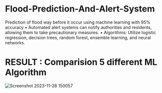 # Flood-Prediction-And-Alert-System
Prediction of flood way before it occur using machine learning with 95% accuracy • Automated alert systems can notify authorities and residents, allowing them to take precautionary measures. • Algorithms: Utilize logistic regression, decision trees, random forest, ensemble learning, and neural networks.


# RESULT : Comparision 5 different ML Algorithm
![Screenshot 2023-11-28 150057](https://github.com/user-attachments/assets/2c9273ad-58e3-4915-ba88-031f835d8aa4)

